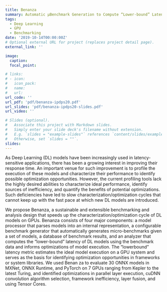 ```yaml
---
title: Benanza
summary: Automatic μBenchmark Generation to Compute “Lower-bound” Latency and Inform Optimizations of Deep Learning Models on GPUs.
tags:
  - Deep Learning
  - GPU
  - Benchmarking
date: '2019-10-14T00:00:00Z'
# Optional external URL for project (replaces project detail page).
external_link: ''

image:
  caption:
  focal_point:

# links:
# - icon:
#   icon_pack:
#   name:
#   url:
url_code: ''
url_pdf: 'pdf/benanza-ipdps20.pdf'
url_slides: 'pdf/benanza-ipdps20-slides.pdf'
url_video: ''

# Slides (optional).
#   Associate this project with Markdown slides.
#   Simply enter your slide deck's filename without extension.
#   E.g. `slides = "example-slides"` references `content/slides/example-slides.md`.
#   Otherwise, set `slides = ""`.
slides:
---
```


As Deep Learning (DL) models have been increasingly used in latency-sensitive applications, there has been a growing interest in improving their response time. An important venue for such improvement is to profile the execution of these models and characterize their performance to identify possible optimization opportunities. However, the current profiling tools lack the highly desired abilities to characterize ideal performance, identify sources of inefficiency, and quantify the benefits of potential optimizations. Such deficiencies have led to slow characterization/optimization cycles that cannot keep up with the fast pace at which new DL models are introduced.

We propose Benanza, a sustainable and extensible benchmarking and analysis design that speeds up the characterization/optimization cycle of DL models on GPUs. Benanza consists of four major components: a model processor that parses models into an internal representation, a configurable benchmark generator that automatically generates micro-benchmarks given a set of models, a database of benchmark results, and an analyzer that computes the “lower-bound” latency of DL models using the benchmark data and informs optimizations of model execution. The “lowerbound” latency metric estimates the ideal model execution on a GPU system and serves as the basis for identifying optimization opportunities in frameworks or system libraries. We used Benan za to evaluate 30 ONNX models in MXNet, ONNX Runtime, and PyTorch on 7 GPUs ranging from Kepler to the latest Turing, and identified optimizations in parallel layer execution, cuDNN convolution algorithm selection, framework inefficiency, layer fusion, and using Tensor Cores.
